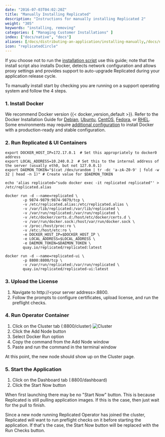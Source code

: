 ```yaml
---
date: "2016-07-03T04:02:20Z"
title: "Manually Installing Replicated"
description: "Instructions for manually installing Replicated 2"
weight: "305"
keywords: "installing, removing"
categories: [ "Managing Customer Installations" ]
index: ["docs/native", "docs"]
aliases: [/docs/distributing-an-application/installing-manually,/docs/native/packaging-an-application/installing-manually/]
icon: "replicatedCircle"
---
```


If you choose not to run the [installation script](/docs/distributing-an-application/installing-via-script) use this guide; note that the install script also installs Docker, detects network configuration and allows proxy settings and provides support to auto-upgrade Replicated during your application release cycle.

To manually install start by checking you are running on a support operating system and follow the 4 steps.

### 1. Install Docker
We recommend Docker version {{< docker_version_default >}}.  Refer to the Docker Installation Guide for [Debian](https://docs.docker.com/engine/installation/linux/debian/), [Ubuntu](https://docs.docker.com/engine/installation/linux/ubuntulinux/), [CentOS](https://docs.docker.com/engine/installation/linux/centos/), [Fedora](https://docs.docker.com/engine/installation/linux/fedora/), or [RHEL](https://docs.docker.com/engine/installation/linux/rhel/). Some environments may require [additional configuration](/docs/kb/supporting-your-customers/known-docker-workarounds/) to install Docker with a production-ready and stable configuration.

### 2. Run Replicated & UI Containers
```shell
export DOCKER_HOST_IP=172.17.0.1  # Set this appropriately to docker0 address
export LOCAL_ADDRESS=10.240.0.2  # Set this to the internal address of the server (usually eth0, but not 127.0.0.1)
export DAEMON_TOKEN="$(cat /dev/urandom | tr -dc 'a-zA-Z0-9' | fold -w 32 | head -n 1)" # Create value for $DAEMON_TOKEN

echo 'alias replicated="sudo docker exec -it replicated replicated"' > /etc/replicated.alias

docker run -d --name=replicated \
        -p 9874-9879:9874-9879/tcp \
        -v /etc/replicated.alias:/etc/replicated.alias \
        -v /var/lib/replicated:/var/lib/replicated \
        -v /var/run/replicated:/var/run/replicated \
        -v /etc/docker/certs.d:/host/etc/docker/certs.d \
        -v /var/run/docker.sock:/host/var/run/docker.sock \
        -v /proc:/host/proc:ro \
        -v /etc:/host/etc:ro \
        -e DOCKER_HOST_IP=$DOCKER_HOST_IP \
        -e LOCAL_ADDRESS=$LOCAL_ADDRESS \
        -e DAEMON_TOKEN=$DAEMON_TOKEN \
        quay.io/replicated/replicated:latest

docker run -d --name=replicated-ui \
        -p 8800:8800/tcp \
        -v /var/run/replicated:/var/run/replicated \
        quay.io/replicated/replicated-ui:latest
```

### 3. Upload the License
1. Navigate to http://&lt;your server address&gt;:8800.
1. Follow the prompts to configure certificates, upload license, and run the preflight checks.

### 4. Run Operator Container
1. Click on the Cluster tab (:8800/cluster)
![Cluster](/images/post-screens/manual-install-2.x/click-cluster.png)
1. Click the Add Node button
1. Select Docker Run option
1. Copy the command from the Add Node window
1. Paste and run the command in the terminal window

At this point, the new node should show up on the Cluster page.

### 5. Start the Application
1. Click on the Dashboard tab (:8800/dashboard)
1. Click the Start Now button

When first launching there may be no "Start Now" button.  This is because Replicated is still pulling application images. If this is the case, then just wait for the pull to finish.

Since a new node running Replicated Operator has joined the cluster, Replicated will want to run preflight checks on it before starting the application. If that's the case, the Start Now button will be replaced with the Run Checks button.
